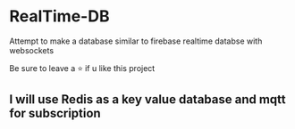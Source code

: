 # RealTime-DB

Attempt to make a database similar to firebase realtime databse with websockets

Be sure to leave a ⭐ if u like this project

## I will use Redis as a key value database and mqtt for subscription
